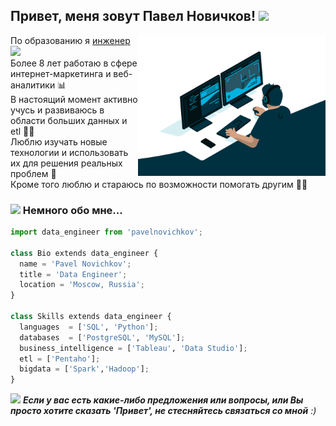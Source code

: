 <h2> Привет, меня зовут Павел Новичков! <img src="https://media.giphy.com/media/mGcNjsfWAjY5AEZNw6/giphy.gif" width="50"></h2>
<img align='right' src="img/code.gif" width="300">
<p>По образованию я <a href="https://mf.bmstu.ru/info/faculty/kf/">инженер </a><img src="https://media.giphy.com/media/fYSnHlufseco8Fh93Z/giphy.gif" width="30"></br>
Более 8 лет работаю в сфере интернет-маркетинга и веб-аналитики 📊 </br>
В настоящий момент активно учусь и развиваюсь в области больших данных и etl 🧱🧰</br>
Люблю изучать новые технологии и использовать их для решения реальных проблем 🎯 </br>
Кроме того люблю и стараюсь по возможности помогать другим 👨💬</br>


</p>

<h3> <img src="https://media.giphy.com/media/VgCDAzcKvsR6OM0uWg/giphy.gif" width="50">  Немного обо мне...  </h3>

```python
import data_engineer from 'pavelnovichkov';

class Bio extends data_engineer {
  name = 'Pavel Novichkov';
  title = 'Data Engineer';
  location = 'Moscow, Russia';
}

class Skills extends data_engineer {
  languages  = ['SQL', 'Python'];
  databases  = ['PostgreSQL', 'MySQL'];
  business_intelligence = ['Tableau', 'Data Studio'];
  etl = ['Pentaho'];
  bigdata = ['Spark','Hadoop'];
}
```

<img src="https://media.giphy.com/media/LnQjpWaON8nhr21vNW/giphy.gif" width="60"> <em><b>Если у вас есть какие-либо предложения или вопросы, или Вы просто хотите сказать 'Привет', не стесняйтесь связаться со мной</b> :)</em>
